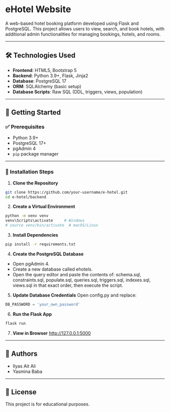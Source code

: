 # eHotel Website

A web-based hotel booking platform developed using Flask and PostgreSQL. This project allows users to view, search, and book hotels, with additional admin functionalities for managing bookings, hotels, and rooms.

---

## 🛠 Technologies Used

- **Frontend**: HTML5, Bootstrap 5
- **Backend**: Python 3.9+, Flask, Jinja2
- **Database**: PostgreSQL 17
- **ORM**: SQLAlchemy (basic setup)
- **Database Scripts**: Raw SQL (DDL, triggers, views, population)

---

## 🚀 Getting Started

### ✅ Prerequisites

- Python 3.9+
- PostgreSQL 17+
- pgAdmin 4
- `pip` package manager

---

### 🧪 Installation Steps

1. **Clone the Repository**
```bash
git clone https://github.com/your-username/e-hotel.git
cd e-hotel/backend
```
2. **Create a Virtual Environment**
```bash
python -m venv venv
venv\Scripts\activate     # Windows
# source venv/bin/activate  # macOS/Linux
```
3. **Install Dependencies**
```bash
pip install -r requirements.txt
```
4. **Create the PostgreSQL Database**
- Open pgAdmin 4.
- Create a new database called ehotels.
- Open the query editor and paste the contents of: schema.sql, constraints.sql, populate.sql, queries.sql, triggers.sql, indexes.sql, views.sql in that exact order, then execute the script.
5. **Update Database Credentials**
Open config.py and replace:
```python
DB_PASSWORD = 'your_own_password'
```
6. **Run the Flask App**
```bash
flask run
```
7. **View in Browser**
http://127.0.0.1:5000

---

## 🙌 Authors

- Ilyas Ait Ali
- Yasmina Baba

---

## 🧾 License
This project is for educational purposes.
